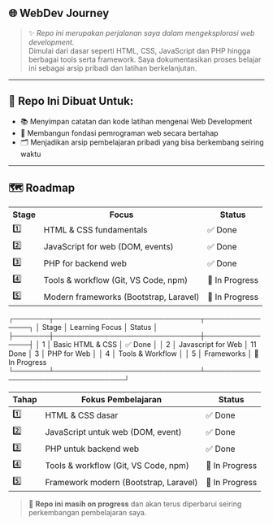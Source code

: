 ## 🌐 WebDev Journey
> ✨ *Repo ini merupakan perjalanan saya dalam mengeksplorasi web development.*  
> Dimulai dari dasar seperti HTML, CSS, JavaScript dan PHP hingga berbagai tools serta framework.
> Saya dokumentasikan proses belajar ini sebagai arsip pribadi dan latihan berkelanjutan.

---

## 🎯 Repo Ini Dibuat Untuk:
- 📚 Menyimpan catatan dan kode latihan mengenai Web Development  
- 🧠 Membangun fondasi pemrograman web secara bertahap  
- 🗂️ Menjadikan arsip pembelajaran pribadi yang bisa berkembang seiring waktu 

---

## 🗺️ Roadmap

<table>
  <tr>
    <th>Stage</th>
    <th>Focus</th>
    <th>Status</th>
  </tr>
  <tr>
    <td>1️⃣</td>
    <td>HTML & CSS fundamentals</td>
    <td>✅ Done</td>
  </tr>
  <tr>
    <td>2️⃣</td>
    <td>JavaScript for web (DOM, events)</td>
    <td>✅ Done</td>
  </tr>
  <tr>
    <td>3️⃣</td>
    <td>PHP for backend web</td>
    <td>✅ Done</td>
  </tr>
  <tr>
    <td>4️⃣</td>
    <td>Tools & workflow (Git, VS Code, npm)</td>
    <td>🔄 In Progress</td>
  </tr>
  <tr>
    <td>5️⃣</td>
    <td>Modern frameworks (Bootstrap, Laravel)</td>
    <td>🔄 In Progress</td>
  </tr>
</table>

┌───────┬─────────────────────────────┬───────────────┐
│ Stage │  Learning Focus             │  Status       │
├───────┼─────────────────────────────┼───────────────┤
│   1   │  Basic HTML & CSS           │  ✅ Done      │
│   2   │  Javascript for Web         │  11 Done
│   3   │  PHP for Web                │
│   4   │  Tools & Workflow           │
│   5   │  Frameworks                 │  🔄 In Progress
└───────┴─────────────────────────────┴──────────────────────────────────┘

| Tahap | Fokus Pembelajaran                     | Status         |
|-------|----------------------------------------|----------------|
| 1️⃣   | HTML & CSS dasar                       | ✅ Done         |
| 2️⃣   | JavaScript untuk web (DOM, event)      | ✅ Done         |
| 3️⃣   | PHP untuk backend web                  | ✅ Done         |
| 4️⃣   | Tools & workflow (Git, VS Code, npm)   | 🔄 In Progress  |
| 5️⃣   | Framework modern (Bootstrap, Laravel)  | 🔄 In Progress  |

> 📌 **Repo ini masih on progress** dan akan terus diperbarui seiring perkembangan pembelajaran saya.